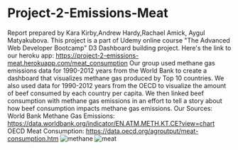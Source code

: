 # Project-2-Emissions-Meat
Report prepared by Kara Kirby,Andrew Hardy,Rachael Amick, Aygul Matyakubova.
This project is a part of Udemy online course "The Advanced Web Developer Bootcamp" D3 Dashboard building project.
Here's the link to our heroku app: https://project-2-emissions-meat.herokuapp.com/meat_consumption
Our group used methane gas emissions data for 1990-2012 years from the World Bank to create a dashboard that visualizes methane gas produced by Top 10 countries.  We also used data for 1990-2012 years from the OECD to visualize the amount of beef consumed by each country per capita.  We then linked beef consumption with methane gas emissions in an effort to tell a story about how beef consumption impacts methane gas emissions. 
Our Sources: World Bank Methane Gas Emissions: https://data.worldbank.org/indicator/EN.ATM.METH.KT.CE?view=chart 
OECD Meat Consumption: https://data.oecd.org/agroutput/meat-consumption.htm 
![methane](https://github.com/silentstar29/Project-2-Emissions-Meat/blob/master/images/methane.PNG)
![meat](https://github.com/silentstar29/Project-2-Emissions-Meat/blob/master/images/meat.PNG)
